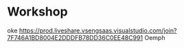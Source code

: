 # Workshop
oke
https://prod.liveshare.vsengsaas.visualstudio.com/join?7F746A1BD8004E2DDDFB78DD36C0EE48C991
Oemph
